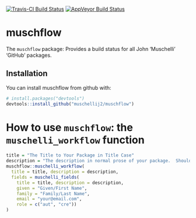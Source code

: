 
<script src="https://use.fontawesome.com/8934e08f5b.js"></script>

[![Travis-CI Build
Status](https://travis-ci.org/muschellij2/muschflow.svg?branch=master)](https://travis-ci.org/muschellij2/muschflow)
[![AppVeyor Build
Status](https://ci.appveyor.com/api/projects/status/github/muschellij2/muschflow?branch=master&svg=true)](https://ci.appveyor.com/project/muschellij2/muschflow)

<!-- README.md is generated from README.Rmd. Please edit that file -->

# muschflow

The `muschflow` package: Provides a build status for all John
‘Muschelli’ ‘GitHub’ packages.

## Installation

You can install muschflow from github with:

``` r
# install.packages("devtools")
devtools::install_github("muschellij2/muschflow")
```

# How to use `muschflow`: the `muschelli_workflow` function

``` r
title = "The Title to Your Package in Title Case"
description = "The description in normal prose of your package.  Should end in a period."
muschflow::muschelli_workflow(
  title = title, description = description,
  fields = muschelli_fields(
    title = title, description = description, 
    given = "Given/First Name",
    family = "Family/Last Name", 
    email = "your@email.com", 
    role = c("aut", "cre"))
)
```
